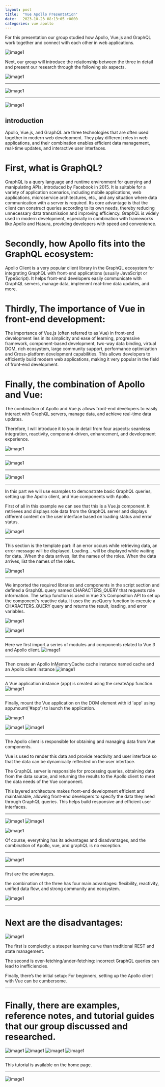 ```yaml
---
layout: post
title:  "Vue Apollo Presentation"
date:   2023-10-23 08:13:05 +0000
categories: vue apollo
---
```

For this presentation our group studied how Apollo, Vue.js and GraphQL work together and connect with each other in web applications.

![image1](../images/Slide1.jpg)



Next, our group will introduce the relationship between the three in detail and present our research through the following six aspects.

![image1](../images/Slide2.jpg)

---------------------------------------------------------
![image1](../images/Slide3.jpg)

---------------------------------------------------------
![image1](../images/Slide4.jpg)

## introduction

Apollo, Vue.js, and GraphQL are three technologies that are often used together in modern web development. They play different roles in web applications, and their combination enables efficient data management, real-time updates, and interactive user interfaces.

# First, what is GraphQL? 

GraphQL is a query language and runtime environment for querying and manipulating APIs, introduced by Facebook in 2015. It is suitable for a variety of application scenarios, including mobile applications, web applications, microservice architectures, etc., and any situation where data communication with a server is required. Its core advantage is that the client can construct queries according to its own needs, thereby reducing unnecessary data transmission and improving efficiency. GraphQL is widely used in modern development, especially in combination with frameworks like Apollo and Hasura, providing developers with speed and convenience. 

# Secondly, how Apollo fits into the GraphQL ecosystem: 

Apollo Client is a very popular client library in the GraphQL ecosystem for integrating GraphQL with front-end applications (usually JavaScript or TypeScript). It helps front-end developers easily communicate with GraphQL servers, manage data, implement real-time data updates, and more. 

# Thirdly, The importance of Vue in front-end development: 

The importance of Vue.js (often referred to as Vue) in front-end development lies in its simplicity and ease of learning, progressive framework, component-based development, two-way data binding, virtual DOM, rich ecosystem, large community support, performance optimization and Cross-platform development capabilities. This allows developers to efficiently build modern web applications, making it very popular in the field of front-end development. 

# Finally, the combination of Apollo and Vue: 

The combination of Apollo and Vue.js allows front-end developers to easily interact with GraphQL servers, manage data, and achieve real-time data updates.



Therefore, I will introduce it to you in detail from four aspects: seamless integration, reactivity, component-driven, enhancement, and development experience.

![image1](../images/Slide5.jpg)

---------------------------------------------------------
![image1](../images/Slide6.jpg)

---------------------------------------------------------
![image1](../images/Slide7.jpg)

---------------------------------------------------------
In this part we will use examples to demonstrate basic GraphQL queries, setting up the Apollo client, and Vue components with Apollo.

First of all in this example we can see that this is a Vue.js component. It retrieves and displays role data from the GraphQL server and displays different content on the user interface based on loading status and error status.

![image1](../images/Slide8.jpg)

---------------------------------------------------------
This section is the template part: if an error occurs while retrieving data, an error message will be displayed. Loading... will be displayed while waiting for data. .When the data arrives, list the names of the roles. When the data arrives, list the names of the roles. 

![image1](../images/Slide8-1.jpg)

---------------------------------------------------------
We imported the required libraries and components in the script section and defined a GraphQL query named CHARACTERS_QUERY that requests role information. The setup function is used in Vue 3's Composition API to set up the component's reactive data. It uses the useQuery function to execute a CHARACTERS_QUERY query and returns the result, loading, and error variables.

![image1](../images/Slide8-2.jpg)



![image1](../images/Slide9.jpg)

---------------------------------------------------------
Here we first import a series of modules and components related to Vue 3 and Apollo client.
![image1](../images/Slide9-1.jpg)

---------------------------------------------------------
Then create an Apollo InMemoryCache cache instance named cache and an Apollo client instance 
![image1](../images/Slide9-2.jpg)

---------------------------------------------------------
A Vue application instance (app) is created using the createApp function. 
![image1](../images/Slide9-3.jpg)

---------------------------------------------------------
Finally, mount the Vue application on the DOM element with id 'app' using app.mount('#app') to launch the application.

![image1](../images/Slide9-4.jpg)




![image1](../images/Slide10.jpg)
![image1](../images/Slide11.jpg)

---------------------------------------------------------
The Apollo client is responsible for obtaining and managing data from Vue components. 

Vue is used to render this data and provide reactivity and user interface so that the data can be dynamically reflected on the user interface. 

The GraphQL server is responsible for processing queries, obtaining data from the data source, and returning the results to the Apollo client to meet the data needs of the Vue component. 

This layered architecture makes front-end development efficient and maintainable, allowing front-end developers to specify the data they need through GraphQL queries. This helps build responsive and efficient user interfaces.

---------------------------------------------------------
![image1](../images/Slide12.jpg)
![image1](../images/Slide13.jpg)



![image1](../images/Slide13.jpg)

Of course, everything has its advantages and disadvantages, and the combination of Apollo, vue, and graphQL is no exception. 

---------------------------------------------------------
![image1](../images/Slide14.jpg)

---------------------------------------------------------
first are the advantages.

the combination of the three has four main advantages: flexibility, reactivity, unified data flow, and strong community and ecosystem.

![image1](../images/Slide15.jpg)

---------------------------------------------------------

# Next are the disadvantages:
![image1](../images/Slide16.jpg)

The first is complexity: a steeper learning curve than traditional REST and state management. 

The second is over-fetching/under-fetching: incorrect GraphQL queries can lead to inefficiencies. 

Finally, there’s the initial setup: For beginners, setting up the Apollo client with Vue can be cumbersome.

---------------------------------------------------------
# Finally, there are examples, reference notes, and tutorial guides that our group discussed and researched.
![image1](../images/Slide17.jpg)
![image1](../images/Slide18.jpg)
![image1](../images/Slide19.jpg)
![image1](../images/Slide20.jpg)

---------------------------------------------------------
This tutorial is available on the home page.

---------------------------------------------------------
![image1](../images/Slide21.jpg)
